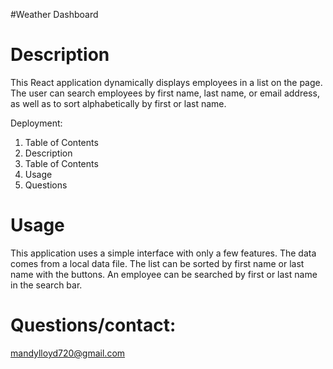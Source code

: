 #Weather Dashboard

# Description
This React application dynamically displays employees in a list on the page.  The user can search employees by first name, last name, or email address, as well as to sort alphabetically by first or last name.

Deployment:

1. Table of Contents
2. Description
3. Table of Contents
4. Usage
5. Questions


# Usage

This application uses a simple interface with only a few features. The data comes from a local data file. The list can be sorted by first name or last name with the buttons. An employee can be searched by first or last name in the search bar.


# Questions/contact:
mandylloyd720@gmail.com
